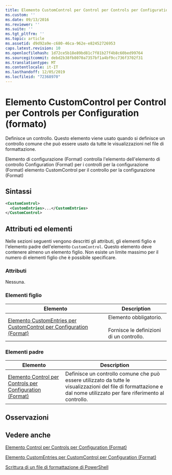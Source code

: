 ```yaml
---
title: Elemento CustomControl per Control per Controls per Configuration (Format) | Microsoft Docs
ms.custom: ''
ms.date: 09/13/2016
ms.reviewer: ''
ms.suite: ''
ms.tgt_pltfrm: ''
ms.topic: article
ms.assetid: d9d92a9e-c680-46ca-962e-e82452726953
caps.latest.revision: 10
ms.openlocfilehash: 1d72ce5b18e89bd81c7f81b27f4b8c60bed99764
ms.sourcegitcommit: debd2b38fb8070a7357bf1a4bf9cc736f3702f31
ms.translationtype: MT
ms.contentlocale: it-IT
ms.lasthandoff: 12/05/2019
ms.locfileid: "72368970"
---
```

# <a name="customcontrol-element-for-control-for-controls-for-configuration-format"></a>Elemento CustomControl per Control per Controls per Configuration (formato)

Definisce un controllo. Questo elemento viene usato quando si definisce un controllo comune che può essere usato da tutte le visualizzazioni nel file di formattazione.

Elemento di configurazione (Format) controlla l'elemento dell'elemento di controllo Configuration (Format) per i controlli per la configurazione (Format) elemento CustomControl per il controllo per la configurazione (Format)

## <a name="syntax"></a>Sintassi

```xml
<CustomControl>
  <CustomEntries>...</CustomEntries>
</CustomControl>
```

## <a name="attributes-and-elements"></a>Attributi ed elementi

Nelle sezioni seguenti vengono descritti gli attributi, gli elementi figlio e l'elemento padre dell'elemento `CustomControl`. Questo elemento deve contenere almeno un elemento figlio. Non esiste un limite massimo per il numero di elementi figlio che è possibile specificare.

### <a name="attributes"></a>Attributi

Nessuna.

### <a name="child-elements"></a>Elementi figlio

|Elemento|Description|
|-------------|-----------------|
|[Elemento CustomEntries per CustomControl per Configuration (Format)](./customentries-element-for-customcontrol-for-controls-for-configuration-format.md)|Elemento obbligatorio.<br /><br /> Fornisce le definizioni di un controllo.|

### <a name="parent-elements"></a>Elementi padre

|Elemento|Description|
|-------------|-----------------|
|[Elemento Control per Controls per Configuration (Format)](./control-element-for-controls-for-configuration-format.md)|Definisce un controllo comune che può essere utilizzato da tutte le visualizzazioni del file di formattazione e dal nome utilizzato per fare riferimento al controllo.|

## <a name="remarks"></a>Osservazioni

## <a name="see-also"></a>Vedere anche

[Elemento Control per Controls per Configuration (Format)](./control-element-for-controls-for-configuration-format.md)

[Elemento CustomEntries per CustomControl per Configuration (Format)](./customentries-element-for-customcontrol-for-controls-for-configuration-format.md)

[Scrittura di un file di formattazione di PowerShell](./writing-a-powershell-formatting-file.md)
